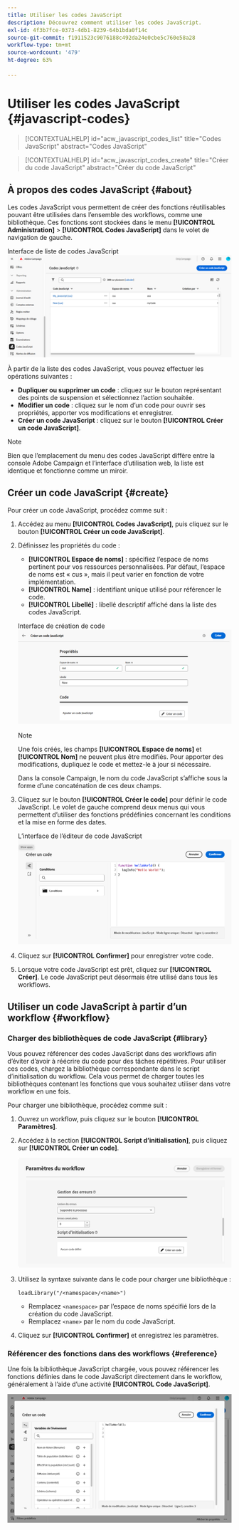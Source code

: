 ```yaml
---
title: Utiliser les codes JavaScript
description: Découvrez comment utiliser les codes JavaScript.
exl-id: 4f3b7fce-0373-4db1-8239-64b1bda0f14c
source-git-commit: f1911523c9076188c492da24e0cbe5c760e58a28
workflow-type: tm+mt
source-wordcount: '479'
ht-degree: 63%

---
```


# Utiliser les codes JavaScript {#javascript-codes}

>[!CONTEXTUALHELP]
>id="acw_javascript_codes_list"
>title="Codes JavaScript"
>abstract="Codes JavaScript"

>[!CONTEXTUALHELP]
>id="acw_javascript_codes_create"
>title="Créer du code JavaScript"
>abstract="Créer du code JavaScript"

## À propos des codes JavaScript {#about}

Les codes JavaScript vous permettent de créer des fonctions réutilisables pouvant être utilisées dans l’ensemble des workflows, comme une bibliothèque. Ces fonctions sont stockées dans le menu **[!UICONTROL Administration]** > **[!UICONTROL Codes JavaScript]** dans le volet de navigation de gauche.

Interface de liste de codes JavaScript ![affichant les options disponibles](assets/javascript-list.png)

À partir de la liste des codes JavaScript, vous pouvez effectuer les opérations suivantes :

* **Dupliquer ou supprimer un code** : cliquez sur le bouton représentant des points de suspension et sélectionnez l’action souhaitée.
* **Modifier un code** : cliquez sur le nom d’un code pour ouvrir ses propriétés, apporter vos modifications et enregistrer.
* **Créer un code JavaScript** : cliquez sur le bouton **[!UICONTROL Créer un code JavaScript]**.

>[!NOTE]
>
>Bien que l’emplacement du menu des codes JavaScript diffère entre la console Adobe Campaign et l’interface d’utilisation web, la liste est identique et fonctionne comme un miroir.

## Créer un code JavaScript {#create}

Pour créer un code JavaScript, procédez comme suit :

1. Accédez au menu **[!UICONTROL Codes JavaScript]**, puis cliquez sur le bouton **[!UICONTROL Créer un code JavaScript]**.

1. Définissez les propriétés du code :

   * **[!UICONTROL Espace de noms]** : spécifiez l’espace de noms pertinent pour vos ressources personnalisées. Par défaut, l’espace de noms est « cus », mais il peut varier en fonction de votre implémentation.
   * **[!UICONTROL Name]** : identifiant unique utilisé pour référencer le code.
   * **[!UICONTROL Libellé]** : libellé descriptif affiché dans la liste des codes JavaScript.

   Interface de création de code ![JavaScript affichant les champs d’espace de noms, de nom et de libellé](assets/javascript-create.png)

   >[!NOTE]
   >
   >Une fois créés, les champs **[!UICONTROL Espace de noms]** et **[!UICONTROL Nom]** ne peuvent plus être modifiés. Pour apporter des modifications, dupliquez le code et mettez-le à jour si nécessaire.
   >
   >Dans la console Campaign, le nom du code JavaScript s’affiche sous la forme d’une concaténation de ces deux champs.

1. Cliquez sur le bouton **[!UICONTROL Créer le code]** pour définir le code JavaScript. Le volet de gauche comprend deux menus qui vous permettent d’utiliser des fonctions prédéfinies concernant les conditions et la mise en forme des dates.

   L’interface de l’éditeur de code JavaScript ![affiche des fonctions prédéfinies](assets/javascript-code.png)

1. Cliquez sur **[!UICONTROL Confirmer]** pour enregistrer votre code.

1. Lorsque votre code JavaScript est prêt, cliquez sur **[!UICONTROL Créer]**. Le code JavaScript peut désormais être utilisé dans tous les workflows.

## Utiliser un code JavaScript à partir d’un workflow {#workflow}

### Charger des bibliothèques de code JavaScript {#library}

Vous pouvez référencer des codes JavaScript dans des workflows afin d’éviter d’avoir à réécrire du code pour des tâches répétitives. Pour utiliser ces codes, chargez la bibliothèque correspondante dans le script d’initialisation du workflow. Cela vous permet de charger toutes les bibliothèques contenant les fonctions que vous souhaitez utiliser dans votre workflow en une fois.

Pour charger une bibliothèque, procédez comme suit :

1. Ouvrez un workflow, puis cliquez sur le bouton **[!UICONTROL Paramètres]**.
1. Accédez à la section **[!UICONTROL Script d’initialisation]**, puis cliquez sur **[!UICONTROL Créer un code]**.

   ![Interface du script d’initialisation du workflow présentant l’option de création de code](assets/javascript-initialization.png)

1. Utilisez la syntaxe suivante dans le code pour charger une bibliothèque :

   ```
   loadLibrary("/<namespace>/<name>")
   ```

   * Remplacez `<namespace>` par l’espace de noms spécifié lors de la création du code JavaScript.
   * Remplacez `<name>` par le nom du code JavaScript.

1. Cliquez sur **[!UICONTROL Confirmer]** et enregistrez les paramètres.

### Référencer des fonctions dans des workflows {#reference}

Une fois la bibliothèque JavaScript chargée, vous pouvez référencer les fonctions définies dans le code JavaScript directement dans le workflow, généralement à l’aide d’une activité **[!UICONTROL Code JavaScript]**.

![Interface de workflow présentant l’utilisation des fonctions JavaScript](assets/javascript-function.png)